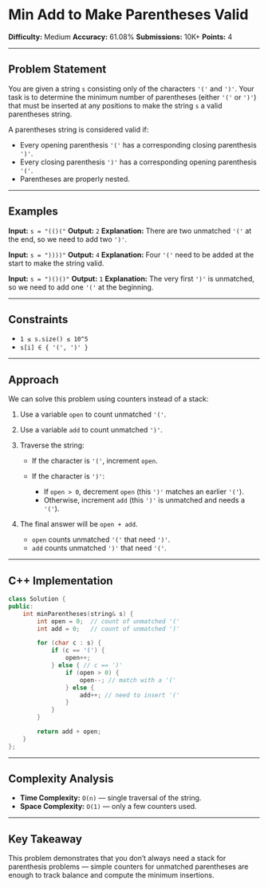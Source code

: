 # Min Add to Make Parentheses Valid

**Difficulty:** Medium
**Accuracy:** 61.08%
**Submissions:** 10K+
**Points:** 4

---

## Problem Statement

You are given a string `s` consisting only of the characters `'('` and `')'`. Your task is to determine the minimum number of parentheses (either `'('` or `')'`) that must be inserted at any positions to make the string `s` a valid parentheses string.

A parentheses string is considered valid if:

* Every opening parenthesis `'('` has a corresponding closing parenthesis `')'`.
* Every closing parenthesis `')'` has a corresponding opening parenthesis `'('`.
* Parentheses are properly nested.

---

## Examples

**Input:** `s = "(()("`
**Output:** `2`
**Explanation:** There are two unmatched `'('` at the end, so we need to add two `')'`.

**Input:** `s = "))))"`
**Output:** `4`
**Explanation:** Four `'('` need to be added at the start to make the string valid.

**Input:** `s = ")()()"`
**Output:** `1`
**Explanation:** The very first `')'` is unmatched, so we need to add one `'('` at the beginning.

---

## Constraints

* `1 ≤ s.size() ≤ 10^5`
* `s[i] ∈ { '(', ')' }`

---

## Approach

We can solve this problem using counters instead of a stack:

1. Use a variable `open` to count unmatched `'('`.
2. Use a variable `add` to count unmatched `')'`.
3. Traverse the string:

   * If the character is `'('`, increment `open`.
   * If the character is `')'`:

     * If `open > 0`, decrement `open` (this `')'` matches an earlier `'('`).
     * Otherwise, increment `add` (this `')'` is unmatched and needs a `'('`).
4. The final answer will be `open + add`.

   * `open` counts unmatched `'('` that need `')'`.
   * `add` counts unmatched `')'` that need `'('`.

---

## C++ Implementation

```cpp
class Solution {
public:
    int minParentheses(string& s) {
        int open = 0;  // count of unmatched '('
        int add = 0;   // count of unmatched ')'

        for (char c : s) {
            if (c == '(') {
                open++;
            } else { // c == ')'
                if (open > 0) {
                    open--; // match with a '('
                } else {
                    add++; // need to insert '('
                }
            }
        }

        return add + open;
    }
};
```

---

## Complexity Analysis

* **Time Complexity:** `O(n)` — single traversal of the string.
* **Space Complexity:** `O(1)` — only a few counters used.

---

## Key Takeaway

This problem demonstrates that you don’t always need a stack for parenthesis problems — simple counters for unmatched parentheses are enough to track balance and compute the minimum insertions.
